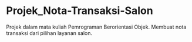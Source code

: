 # Projek_Nota-Transaksi-Salon
Projek dalam mata kuliah Pemrograman Berorientasi Objek. 
Membuat nota transaksi dari pilihan layanan salon.

